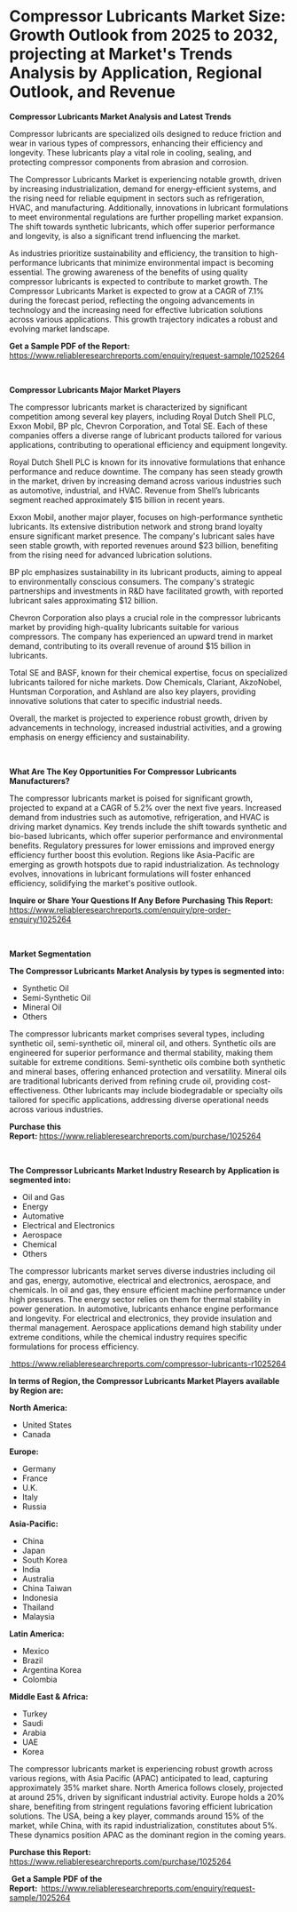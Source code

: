 <p><h1>Compressor Lubricants Market Size: Growth Outlook from 2025 to 2032, projecting at Market's Trends Analysis by Application, Regional Outlook, and Revenue</h1></p><p><strong>Compressor Lubricants Market Analysis and Latest Trends</strong></p>
<p><p>Compressor lubricants are specialized oils designed to reduce friction and wear in various types of compressors, enhancing their efficiency and longevity. These lubricants play a vital role in cooling, sealing, and protecting compressor components from abrasion and corrosion.</p><p>The Compressor Lubricants Market is experiencing notable growth, driven by increasing industrialization, demand for energy-efficient systems, and the rising need for reliable equipment in sectors such as refrigeration, HVAC, and manufacturing. Additionally, innovations in lubricant formulations to meet environmental regulations are further propelling market expansion. The shift towards synthetic lubricants, which offer superior performance and longevity, is also a significant trend influencing the market.</p><p>As industries prioritize sustainability and efficiency, the transition to high-performance lubricants that minimize environmental impact is becoming essential. The growing awareness of the benefits of using quality compressor lubricants is expected to contribute to market growth. The Compressor Lubricants Market is expected to grow at a CAGR of 7.1% during the forecast period, reflecting the ongoing advancements in technology and the increasing need for effective lubrication solutions across various applications. This growth trajectory indicates a robust and evolving market landscape.</p></p>
<p><strong>Get a Sample PDF of the Report:&nbsp;</strong> <a href="https://www.reliableresearchreports.com/enquiry/request-sample/1025264?utm_campaign=2253&utm_medium=2&utm_source=Github&utm_content=ia&utm_term=18042025&utm_id=compressor-lubricants">https://www.reliableresearchreports.com/enquiry/request-sample/1025264</a></p>
<p>&nbsp;</p>
<p><strong>Compressor Lubricants Major Market Players</strong></p>
<p><p>The compressor lubricants market is characterized by significant competition among several key players, including Royal Dutch Shell PLC, Exxon Mobil, BP plc, Chevron Corporation, and Total SE. Each of these companies offers a diverse range of lubricant products tailored for various applications, contributing to operational efficiency and equipment longevity.</p><p>Royal Dutch Shell PLC is known for its innovative formulations that enhance performance and reduce downtime. The company has seen steady growth in the market, driven by increasing demand across various industries such as automotive, industrial, and HVAC. Revenue from Shell’s lubricants segment reached approximately $15 billion in recent years.</p><p>Exxon Mobil, another major player, focuses on high-performance synthetic lubricants. Its extensive distribution network and strong brand loyalty ensure significant market presence. The company's lubricant sales have seen stable growth, with reported revenues around $23 billion, benefiting from the rising need for advanced lubrication solutions.</p><p>BP plc emphasizes sustainability in its lubricant products, aiming to appeal to environmentally conscious consumers. The company's strategic partnerships and investments in R&D have facilitated growth, with reported lubricant sales approximating $12 billion.</p><p>Chevron Corporation also plays a crucial role in the compressor lubricants market by providing high-quality lubricants suitable for various compressors. The company has experienced an upward trend in market demand, contributing to its overall revenue of around $15 billion in lubricants.</p><p>Total SE and BASF, known for their chemical expertise, focus on specialized lubricants tailored for niche markets. Dow Chemicals, Clariant, AkzoNobel, Huntsman Corporation, and Ashland are also key players, providing innovative solutions that cater to specific industrial needs.</p><p>Overall, the market is projected to experience robust growth, driven by advancements in technology, increased industrial activities, and a growing emphasis on energy efficiency and sustainability.</p></p>
<p>&nbsp;</p>
<p><strong>What Are The Key Opportunities For Compressor Lubricants Manufacturers?</strong></p>
<p><p>The compressor lubricants market is poised for significant growth, projected to expand at a CAGR of 5.2% over the next five years. Increased demand from industries such as automotive, refrigeration, and HVAC is driving market dynamics. Key trends include the shift towards synthetic and bio-based lubricants, which offer superior performance and environmental benefits. Regulatory pressures for lower emissions and improved energy efficiency further boost this evolution. Regions like Asia-Pacific are emerging as growth hotspots due to rapid industrialization. As technology evolves, innovations in lubricant formulations will foster enhanced efficiency, solidifying the market's positive outlook.</p></p>
<p><strong>Inquire or Share Your Questions If Any Before Purchasing This Report:</strong> <a href="https://www.reliableresearchreports.com/enquiry/pre-order-enquiry/1025264?utm_campaign=2253&utm_medium=2&utm_source=Github&utm_content=ia&utm_term=18042025&utm_id=compressor-lubricants">https://www.reliableresearchreports.com/enquiry/pre-order-enquiry/1025264</a></p>
<p>&nbsp;</p>
<p><strong>Market Segmentation</strong></p>
<p><strong>The Compressor Lubricants Market Analysis by types is segmented into:</strong></p>
<p><ul><li>Synthetic Oil</li><li>Semi-Synthetic Oil</li><li>Mineral Oil</li><li>Others</li></ul></p>
<p><p>The compressor lubricants market comprises several types, including synthetic oil, semi-synthetic oil, mineral oil, and others. Synthetic oils are engineered for superior performance and thermal stability, making them suitable for extreme conditions. Semi-synthetic oils combine both synthetic and mineral bases, offering enhanced protection and versatility. Mineral oils are traditional lubricants derived from refining crude oil, providing cost-effectiveness. Other lubricants may include biodegradable or specialty oils tailored for specific applications, addressing diverse operational needs across various industries.</p></p>
<p><strong>Purchase this Report:&nbsp;</strong><a href="https://www.reliableresearchreports.com/purchase/1025264?utm_campaign=2253&utm_medium=2&utm_source=Github&utm_content=ia&utm_term=18042025&utm_id=compressor-lubricants">https://www.reliableresearchreports.com/purchase/1025264</a></p>
<p>&nbsp;</p>
<p><strong>The Compressor Lubricants Market Industry Research by Application is segmented into:</strong></p>
<p><ul><li>Oil and Gas</li><li>Energy</li><li>Automative</li><li>Electrical and Electronics</li><li>Aerospace</li><li>Chemical</li><li>Others</li></ul></p>
<p><p>The compressor lubricants market serves diverse industries including oil and gas, energy, automotive, electrical and electronics, aerospace, and chemicals. In oil and gas, they ensure efficient machine performance under high pressures. The energy sector relies on them for thermal stability in power generation. In automotive, lubricants enhance engine performance and longevity. For electrical and electronics, they provide insulation and thermal management. Aerospace applications demand high stability under extreme conditions, while the chemical industry requires specific formulations for process efficiency.</p></p>
<p><a href="https://www.reliableresearchreports.com/compressor-lubricants-r1025264?utm_campaign=2253&utm_medium=2&utm_source=Github&utm_content=ia&utm_term=18042025&utm_id=compressor-lubricants">&nbsp;https://www.reliableresearchreports.com/compressor-lubricants-r1025264</a></p>
<p><strong>In terms of Region, the Compressor Lubricants Market Players available by Region are:</strong></p>
<p>
    <p> <strong> North America: </strong>
        <ul>
            <li>United States</li>
            <li>Canada</li>
        </ul>
        </p> 
    <p> <strong> Europe: </strong>
        <ul>
            <li>Germany</li>
            <li>France</li>
            <li>U.K.</li>
            <li>Italy</li>
            <li>Russia</li>
        </ul>
        </p> 
    <p> <strong> Asia-Pacific: </strong>
        <ul>
            <li>China</li>
            <li>Japan</li>
            <li>South Korea</li>
            <li>India</li>
            <li>Australia</li>
            <li>China Taiwan</li>
            <li>Indonesia</li>
            <li>Thailand</li>
            <li>Malaysia</li>
        </ul>
        </p> 
    <p> <strong> Latin America: </strong>
        <ul>
            <li>Mexico</li>
            <li>Brazil</li>
            <li>Argentina Korea</li>
            <li>Colombia</li>
        </ul>
        </p> 
    <p> <strong> Middle East & Africa: </strong>
        <ul>
            <li>Turkey</li>
            <li>Saudi</li>
            <li>Arabia</li>
            <li>UAE</li>
            <li>Korea</li>
        </ul>
    </p>
    </p>
<p><p>The compressor lubricants market is experiencing robust growth across various regions, with Asia Pacific (APAC) anticipated to lead, capturing approximately 35% market share. North America follows closely, projected at around 25%, driven by significant industrial activity. Europe holds a 20% share, benefiting from stringent regulations favoring efficient lubrication solutions. The USA, being a key player, commands around 15% of the market, while China, with its rapid industrialization, constitutes about 5%. These dynamics position APAC as the dominant region in the coming years.</p></p>
<p><strong>Purchase this Report: </strong><a href="https://www.reliableresearchreports.com/purchase/1025264?utm_campaign=2253&utm_medium=2&utm_source=Github&utm_content=ia&utm_term=18042025&utm_id=compressor-lubricants">https://www.reliableresearchreports.com/purchase/1025264</a></p>
<p>&nbsp;<strong>Get a Sample PDF of the Report:&nbsp;&nbsp;</strong><a href="https://www.reliableresearchreports.com/enquiry/request-sample/1025264?utm_campaign=2253&utm_medium=2&utm_source=Github&utm_content=ia&utm_term=18042025&utm_id=compressor-lubricants">https://www.reliableresearchreports.com/enquiry/request-sample/1025264</a></p>
<p><strong></strong></p>
<p><p></p><p></p><p></p></p>